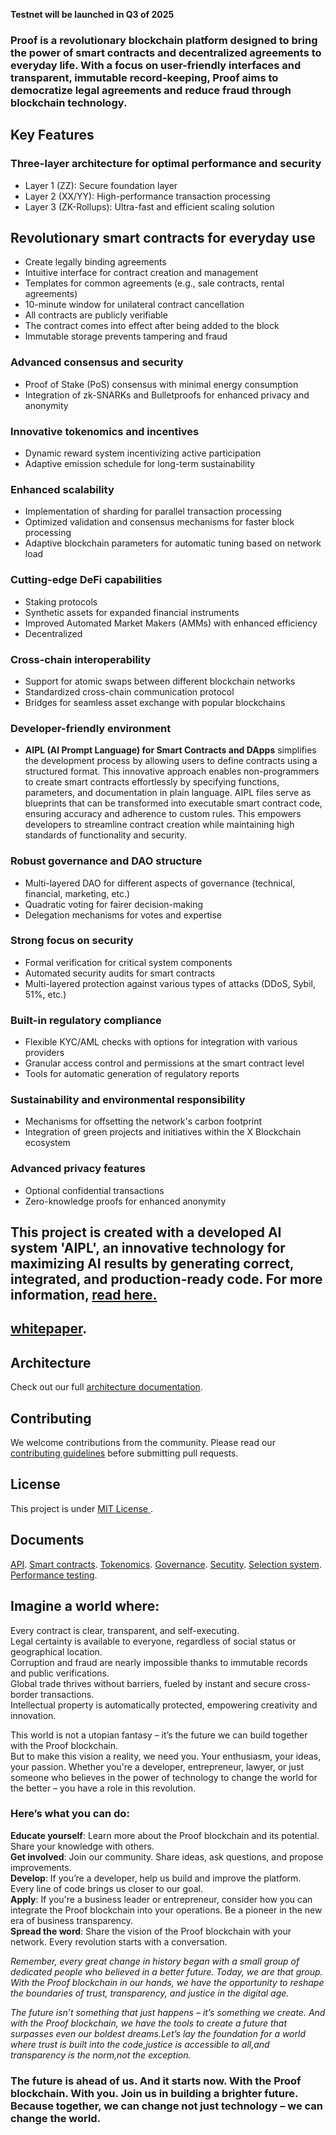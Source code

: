 **Testnet will be launched in Q3 of 2025**

### Proof is a revolutionary blockchain platform designed to bring the power of smart contracts and decentralized agreements to everyday life. With a focus on user-friendly interfaces and transparent, immutable record-keeping, Proof aims to democratize legal agreements and reduce fraud through blockchain technology.
## Key Features

### Three-layer architecture for optimal performance and security
   - Layer 1 (ZZ): Secure foundation layer
   - Layer 2 (XX/YY): High-performance transaction processing
   - Layer 3 (ZK-Rollups): Ultra-fast and efficient scaling solution

## Revolutionary smart contracts for everyday use

   - Create legally binding agreements 
   - Intuitive interface for contract creation and management
   - Templates for common agreements (e.g., sale contracts, rental agreements)
   - 10-minute window for unilateral contract cancellation
   - All contracts are publicly verifiable
   - The contract comes into effect after being added to the block
   - Immutable storage prevents tampering and fraud

### Advanced consensus and security
   - Proof of Stake (PoS) consensus with minimal energy consumption
   - Integration of zk-SNARKs and Bulletproofs for enhanced privacy and anonymity

### Innovative tokenomics and incentives
   - Dynamic reward system incentivizing active participation
   - Adaptive emission schedule for long-term sustainability

### Enhanced scalability
   - Implementation of sharding for parallel transaction processing
   - Optimized validation and consensus mechanisms for faster block processing
   - Adaptive blockchain parameters for automatic tuning based on network load

### Cutting-edge DeFi capabilities
   - Staking protocols
   - Synthetic assets for expanded financial instruments
   - Improved Automated Market Makers (AMMs) with enhanced efficiency
   - Decentralized 

### Cross-chain interoperability
   - Support for atomic swaps between different blockchain networks
   - Standardized cross-chain communication protocol
   - Bridges for seamless asset exchange with popular blockchains

### Developer-friendly environment
   - **AIPL (AI Prompt Language) for Smart Contracts and DApps** simplifies the development process by allowing users to define contracts using a structured format. This innovative approach enables non-programmers to create smart contracts effortlessly by specifying functions, parameters, and documentation in plain language. AIPL files serve as blueprints that can be transformed into executable smart contract code, ensuring accuracy and adherence to custom rules. This empowers developers to streamline contract creation while maintaining high standards of functionality and security.

### Robust governance and DAO structure
   - Multi-layered DAO for different aspects of governance (technical, financial, marketing, etc.)
   - Quadratic voting for fairer decision-making
   - Delegation mechanisms for votes and expertise

### Strong focus on security
   - Formal verification for critical system components
   - Automated security audits for smart contracts
   - Multi-layered protection against various types of attacks (DDoS, Sybil, 51%, etc.)

### Built-in regulatory compliance
   - Flexible KYC/AML checks with options for integration with various providers   
   - Granular access control and permissions at the smart contract level
   - Tools for automatic generation of regulatory reports

### Sustainability and environmental responsibility
   - Mechanisms for offsetting the network's carbon footprint
   - Integration of green projects and initiatives within the X Blockchain ecosystem

### Advanced privacy features
   - Optional confidential transactions
   - Zero-knowledge proofs for enhanced anonymity

## **This project is created with a developed AI system 'AIPL', an innovative technology for maximizing AI results by generating correct, integrated, and production-ready code. For more information, [read here.](AIPL/0-AIPL-introduction.md)**

## **[whitepaper](whitepaper.md).**

## Architecture
Check out our full  [architecture documentation](xyz_architecture.md).

## Contributing
We welcome contributions from the community. Please read our [contributing guidelines](xyz_contributing.md) before submitting pull requests.

## License

Тhis project is under [MIT License ](LICENSE).

## Documents
[API](api_doc.md).
[Smart contracts](contracts_doc.md).
[Tokenomics](tokenomics_doc.md).
[Governance](governance.md).
[Secutity](security_doc.md).
[Selection system](selection_system.md).
[Performance testing](performance.md).

## **Imagine a world where:**

Every contract is clear, transparent, and self-executing.  
Legal certainty is available to everyone, regardless of social status or geographical location.  
Corruption and fraud are nearly impossible thanks to immutable records and public verifications.  
Global trade thrives without barriers, fueled by instant and secure cross-border transactions.  
Intellectual property is automatically protected, empowering creativity and innovation.  

This world is not a utopian fantasy – it’s the future we can build together with the Proof blockchain.  
But to make this vision a reality, we need you. Your enthusiasm, your ideas, your passion. Whether you're a developer, entrepreneur, lawyer, or just someone who believes in the power of technology to change the world for the better – you have a role in this revolution.

### **Here’s what you can do:**  

**Educate yourself**: Learn more about the Proof blockchain and its potential. Share your knowledge with others.  
**Get involved**: Join our community. Share ideas, ask questions, and propose improvements.  
**Develop**: If you’re a developer, help us build and improve the platform. Every line of code brings us closer to our goal.  
**Apply**: If you're a business leader or entrepreneur, consider how you can integrate the Proof blockchain into your operations. Be a pioneer in the new era of business transparency.  
**Spread the word**: Share the vision of the Proof blockchain with your network. Every revolution starts with a conversation.  

*Remember, every great change in history began with a small group of dedicated people who believed in a better future. Today, we are that group. With the Proof blockchain in our hands, we have the opportunity to reshape the boundaries of trust, transparency, and justice in the digital age.*  

*The future isn’t something that just happens – it’s something we create. And with* *the Proof blockchain, we have the tools to create a future that surpasses even our*  *boldest dreams.Let’s lay the foundation for a world where trust is built* *into the code,justice is accessible to all,and transparency is the norm,not the*
*exception.*

### **The future is ahead of us. And it starts now. With the Proof blockchain. With you. Join us in building a brighter future. Because together, we can change not just technology – we can change the world.**